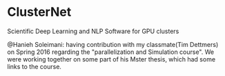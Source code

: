 # ClusterNet
Scientific Deep Learning and NLP Software for GPU clusters

@Hanieh Soleimani: having contribution with my classmate(Tim Dettmers) on Spring 2016 regarding the "parallelization and Simulation course". We were working together on some part of his Mster thesis, which had some links to the course.
